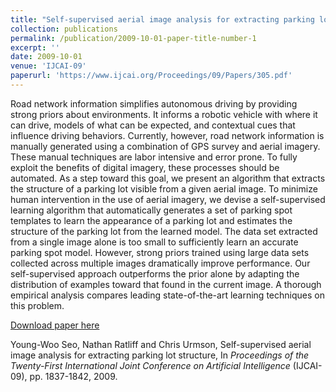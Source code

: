 ```yaml
---
title: "Self-supervised aerial image analysis for extracting parking lot structure"
collection: publications
permalink: /publication/2009-10-01-paper-title-number-1
excerpt: ''
date: 2009-10-01
venue: 'IJCAI-09'
paperurl: 'https://www.ijcai.org/Proceedings/09/Papers/305.pdf'
---
```

Road network information simplifies autonomous
driving by providing strong priors about environments.
It informs a robotic vehicle with where it
can drive, models of what can be expected, and
contextual cues that influence driving behaviors.
Currently, however, road network information is
manually generated using a combination of GPS
survey and aerial imagery. These manual techniques
are labor intensive and error prone. To
fully exploit the benefits of digital imagery, these
processes should be automated. As a step toward
this goal, we present an algorithm that extracts the
structure of a parking lot visible from a given aerial
image. To minimize human intervention in the use
of aerial imagery, we devise a self-supervised learning
algorithm that automatically generates a set of
parking spot templates to learn the appearance of a
parking lot and estimates the structure of the parking
lot from the learned model. The data set extracted
from a single image alone is too small to
sufficiently learn an accurate parking spot model.
However, strong priors trained using large data sets
collected across multiple images dramatically improve
performance. Our self-supervised approach
outperforms the prior alone by adapting the distribution
of examples toward that found in the current
image. A thorough empirical analysis compares
leading state-of-the-art learning techniques on this
problem.

[Download paper here](https://www.ijcai.org/Proceedings/09/Papers/305.pdf)

Young-Woo Seo, Nathan Ratliff and Chris Urmson, Self-supervised aerial image analysis for extracting parking lot structure, In <i>Proceedings of the Twenty-First International Joint Conference on Artificial Intelligence</i> (IJCAI-09), pp. 1837-1842, 2009. 